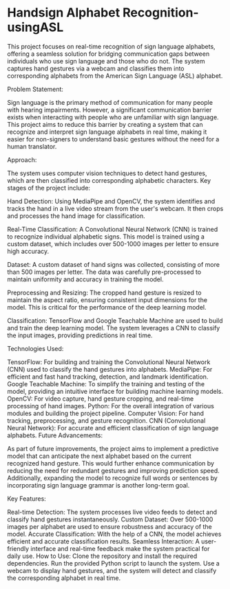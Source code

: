 # Handsign Alphabet Recognition-usingASL
This project focuses on real-time recognition of sign language alphabets, offering a seamless solution for bridging communication gaps between individuals who use sign language and those who do not. The system captures hand gestures via a webcam and classifies them into corresponding alphabets from the American Sign Language (ASL) alphabet.

Problem Statement:

Sign language is the primary method of communication for many people with hearing impairments. However, a significant communication barrier exists when interacting with people who are unfamiliar with sign language. This project aims to reduce this barrier by creating a system that can recognize and interpret sign language alphabets in real time, making it easier for non-signers to understand basic gestures without the need for a human translator.

Approach:

The system uses computer vision techniques to detect hand gestures, which are then classified into corresponding alphabetic characters. Key stages of the project include:

Hand Detection: Using MediaPipe and OpenCV, the system identifies and tracks the hand in a live video stream from the user's webcam. It then crops and processes the hand image for classification.

Real-Time Classification: A Convolutional Neural Network (CNN) is trained to recognize individual alphabetic signs. This model is trained using a custom dataset, which includes over 500-1000 images per letter to ensure high accuracy.

Dataset: A custom dataset of hand signs was collected, consisting of more than 500 images per letter. The data was carefully pre-processed to maintain uniformity and accuracy in training the model.

Preprocessing and Resizing: The cropped hand gesture is resized to maintain the aspect ratio, ensuring consistent input dimensions for the model. This is critical for the performance of the deep learning model.

Classification: TensorFlow and Google Teachable Machine are used to build and train the deep learning model. The system leverages a CNN to classify the input images, providing predictions in real time.

Technologies Used:

TensorFlow: For building and training the Convolutional Neural Network (CNN) used to classify the hand gestures into alphabets.
MediaPipe: For efficient and fast hand tracking, detection, and landmark identification.
Google Teachable Machine: To simplify the training and testing of the model, providing an intuitive interface for building machine learning models.
OpenCV: For video capture, hand gesture cropping, and real-time processing of hand images.
Python: For the overall integration of various modules and building the project pipeline.
Computer Vision: For hand tracking, preprocessing, and gesture recognition.
CNN (Convolutional Neural Network): For accurate and efficient classification of sign language alphabets.
Future Advancements:

As part of future improvements, the project aims to implement a predictive model that can anticipate the next alphabet based on the current recognized hand gesture. This would further enhance communication by reducing the need for redundant gestures and improving prediction speed. Additionally, expanding the model to recognize full words or sentences by incorporating sign language grammar is another long-term goal.

Key Features:

Real-time Detection: The system processes live video feeds to detect and classify hand gestures instantaneously.
Custom Dataset: Over 500-1000 images per alphabet are used to ensure robustness and accuracy of the model.
Accurate Classification: With the help of a CNN, the model achieves efficient and accurate classification results.
Seamless Interaction: A user-friendly interface and real-time feedback make the system practical for daily use.
How to Use:
Clone the repository and install the required dependencies.
Run the provided Python script to launch the system.
Use a webcam to display hand gestures, and the system will detect and classify the corresponding alphabet in real time.
